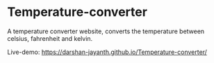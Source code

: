 # Temperature-converter
A temperature converter website, converts the temperature between celsius, fahrenheit and kelvin.

Live-demo: https://darshan-jayanth.github.io/Temperature-converter/
